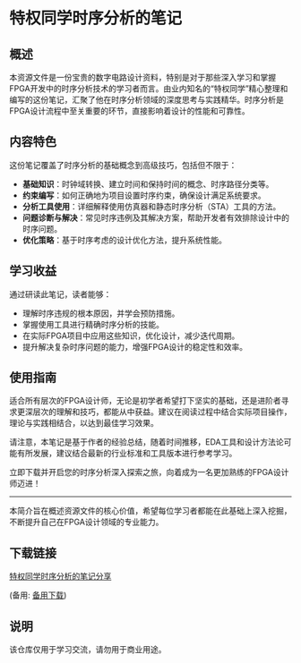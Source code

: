 # 特权同学时序分析的笔记

## 概述

本资源文件是一份宝贵的数字电路设计资料，特别是对于那些深入学习和掌握FPGA开发中的时序分析技术的学习者而言。由业内知名的“特权同学”精心整理和编写的这份笔记，汇聚了他在时序分析领域的深度思考与实践精华。时序分析是FPGA设计流程中至关重要的环节，直接影响着设计的性能和可靠性。

## 内容特色

这份笔记覆盖了时序分析的基础概念到高级技巧，包括但不限于：

- **基础知识**：时钟域转换、建立时间和保持时间的概念、时序路径分类等。
- **约束编写**：如何正确地为项目设置时序约束，确保设计满足系统要求。
- **分析工具使用**：详细解释使用仿真器和静态时序分析（STA）工具的方法。
- **问题诊断与解决**：常见时序违例及其解决方案，帮助开发者有效排除设计中的时序问题。
- **优化策略**：基于时序考虑的设计优化方法，提升系统性能。

## 学习收益

通过研读此笔记，读者能够：
- 理解时序违规的根本原因，并学会预防措施。
- 掌握使用工具进行精确时序分析的技能。
- 在实际FPGA项目中应用这些知识，优化设计，减少迭代周期。
- 提升解决复杂时序问题的能力，增强FPGA设计的稳定性和效率。

## 使用指南

适合所有层次的FPGA设计师，无论是初学者希望打下坚实的基础，还是进阶者寻求更深层次的理解和技巧，都能从中获益。建议在阅读过程中结合实际项目操作，理论与实践相结合，以达到最佳学习效果。

请注意，本笔记是基于作者的经验总结，随着时间推移，EDA工具和设计方法论可能有所发展，建议结合最新的行业标准和工具版本进行参考学习。

立即下载并开启您的时序分析深入探索之旅，向着成为一名更加熟练的FPGA设计师迈进！

---

本简介旨在概述资源文件的核心价值，希望每位学习者都能在此基础上深入挖掘，不断提升自己在FPGA设计领域的专业能力。

## 下载链接
[特权同学时序分析的笔记分享](https://pan.quark.cn/s/fdef7a60744e) 

(备用: [备用下载](https://pan.baidu.com/s/1K8mKvkAPbxmwehBMhHE93g?pwd=1234))

## 说明

该仓库仅用于学习交流，请勿用于商业用途。
